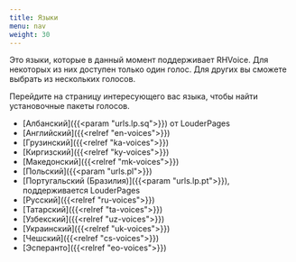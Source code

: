 ```yaml
---
title: Языки
menu: nav
weight: 30
---
```


Это языки, которые в данный момент поддерживает RHVoice. Для некоторых
из них доступен только один голос. Для других вы сможете выбрать из
нескольких голосов.

Перейдите на страницу интересующего вас языка, чтобы найти
установочные пакеты голосов.

* [Албанский]({{<param "urls.lp.sq">}}) от LouderPages
* [Английский]({{<relref "en-voices">}})
* [Грузинский]({{<relref "ka-voices">}})
* [Киргизский]({{<relref "ky-voices">}})
* [Македонский]({{<relref "mk-voices">}})
* [Польский]({{<param "urls.pl">}})
* [Португальский (Бразилия)]({{<param "urls.lp.pt">}}), поддерживается LouderPages
* [Русский]({{<relref "ru-voices">}})
* [Татарский]({{<relref "ta-voices">}})
* [Узбекский]({{<relref "uz-voices">}})
* [Украинский]({{<relref "uk-voices">}})
* [Чешский]({{<relref "cs-voices">}})
* [Эсперанто]({{<relref "eo-voices">}})

